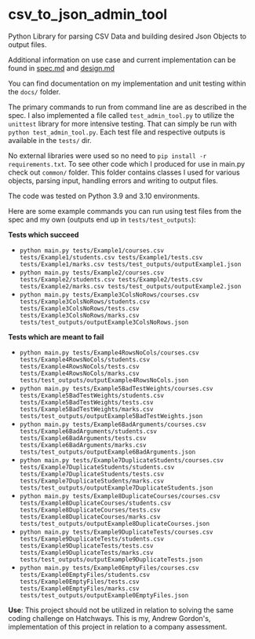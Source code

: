 # csv_to_json_admin_tool
Python Library for parsing CSV Data and building desired Json Objects to output files.

Additional information on use case and current implementation can be found in [spec.md](docs/spec.md) and 
[design.md](docs/design.md)

You can find documentation on my implementation and unit testing within the `docs/` folder.

The primary commands to run from command line are as described in the spec. I also implemented a file called 
`test_admin_tool.py` to utilize the `unittest` library for more intensive testing. That can simply be run with
`python test_admin_tool.py`. Each test file and respective outputs is available in the `tests/` dir.

No external libraries were used so no need to `pip install -r requirements.txt`. To see other code which I produced for 
use in main.py check out `common/` folder. This folder contains classes I used for various objects, parsing input,
handling errors and writing to output files. 

The code was tested on Python 3.9 and 3.10 environments.

Here are some example commands you can run using test files from the spec and my own (outputs end up in 
`tests/test_outputs`):

**Tests which succeed**

- `python main.py tests/Example1/courses.csv tests/Example1/students.csv tests/Example1/tests.csv tests/Example1/marks.csv tests/test_outputs/outputExample1.json`
- `python main.py tests/Example2/courses.csv tests/Example2/students.csv tests/Example2/tests.csv tests/Example2/marks.csv tests/test_outputs/outputExample2.json`
- `python main.py tests/Example3ColsNoRows/courses.csv tests/Example3ColsNoRows/students.csv tests/Example3ColsNoRows/tests.csv tests/Example3ColsNoRows/marks.csv tests/test_outputs/outputExample3ColsNoRows.json`

**Tests which are meant to fail**

- `python main.py tests/Example4RowsNoCols/courses.csv tests/Example4RowsNoCols/students.csv tests/Example4RowsNoCols/tests.csv tests/Example4RowsNoCols/marks.csv tests/test_outputs/outputExample4RowsNoCols.json`
- `python main.py tests/Example5BadTestWeights/courses.csv tests/Example5BadTestWeights/students.csv tests/Example5BadTestWeights/tests.csv tests/Example5BadTestWeights/marks.csv tests/test_outputs/outputExample5BadTestWeights.json`
- `python main.py tests/Example6BadArguments/courses.csv tests/Example6BadArguments/students.csv tests/Example6BadArguments/tests.csv tests/Example6BadArguments/marks.csv tests/test_outputs/outputExample6BadArguments.json`
- `python main.py tests/Example7DuplicateStudents/courses.csv tests/Example7DuplicateStudents/students.csv tests/Example7DuplicateStudents/tests.csv tests/Example7DuplicateStudents/marks.csv tests/test_outputs/outputExample7DuplicateStudents.json`
- `python main.py tests/Example8DuplicateCourses/courses.csv tests/Example8DuplicateCourses/students.csv tests/Example8DuplicateCourses/tests.csv tests/Example8DuplicateCourses/marks.csv tests/test_outputs/outputExample8DuplicateCourses.json`
- `python main.py tests/Example9DuplicateTests/courses.csv tests/Example9DuplicateTests/students.csv tests/Example9DuplicateTests/tests.csv tests/Example9DuplicateTests/marks.csv tests/test_outputs/outputExample9DuplicateTests.json`
- `python main.py tests/Example0EmptyFiles/courses.csv tests/Example0EmptyFiles/students.csv tests/Example0EmptyFiles/tests.csv tests/Example0EmptyFiles/marks.csv tests/test_outputs/outputExample0EmptyFiles.json`

**Use**:
This project should not be utilized in relation to solving the same coding challenge on Hatchways. This is my, Andrew 
Gordon's, implementation of this project in relation to a company assessment. 
